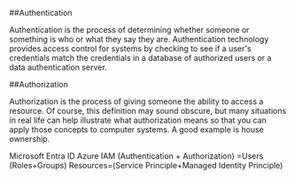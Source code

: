 ##Authentication


Authentication is the process of determining whether someone or something is who or what they say they are. Authentication technology provides access control for systems
by checking to see if a user's credentials match the credentials in a database of authorized users or a data authentication server.




##Authorization 


Authorization is the process of giving someone the ability to access a resource. Of course, this definition may sound obscure, but many situations in real life can help
illustrate what authorization means so that you can apply those concepts to computer systems. A good example is house ownership.


Microsoft Entra ID
Azure IAM (Authentication + Authorization) =Users (Roles+Groups)  Resources=(Service Principle+Managed Identity Principle)
